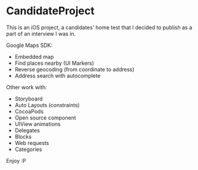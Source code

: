 # CandidateProject
This is an iOS project, a candidates' home test that I decided to publish as a part of an interview I was in.

Google Maps SDK:
- Embedded map
- Find places nearby (UI Markers)
- Reverse geocoding (from coordinate to address)
- Address search with autocomplete

Other work with:
- Storyboard
- Auto Layouts (constraints)
- CocoaPods
- Open source component
- UIView animations
- Delegates
- Blocks
- Web requests
- Categories

Enjoy :P
